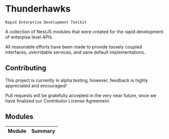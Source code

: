 # Thunderhawks

```text
Rapid Enterprise Development Toolkit
```

A collection of NestJS modules
that were created for the rapid development of enterpise level APIs.

All reasonable efforts have been made to provide loosely coupled interfaces,
overridable services, and sane default implementations.

## Contributing

This project is currently in alpha testing, however, feedback is highly
appreciated and encouraged!

Pull requests will be gratefully accepted in the very near future,
once we have finalized our Contributor License Agreement.

## Modules

| Module                                                                                                                           | Summary                                                                                                                                     |
| -------------------------------------------------------------------------------------------------------------------------------- | ------------------------------------------------------------------------------------------------------------------------------------------- |
